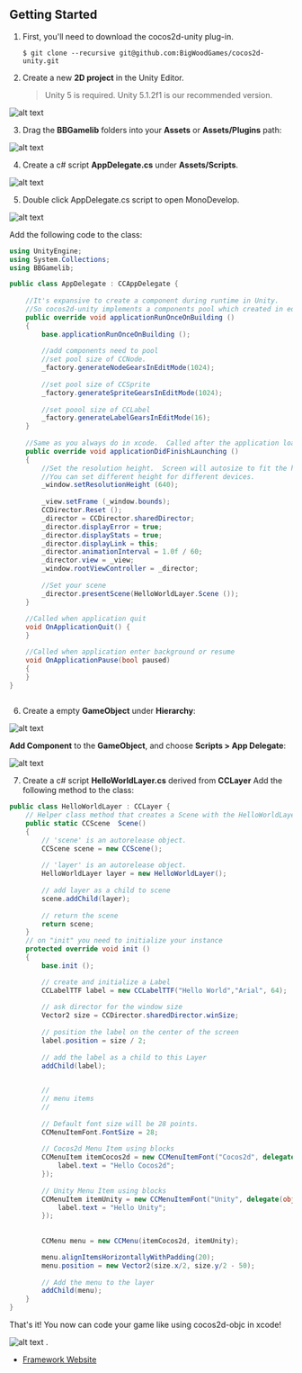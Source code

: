 ## Getting Started

1. First, you'll need to download the cocos2d-unity plug-in.
    ```
    $ git clone --recursive git@github.com:BigWoodGames/cocos2d-unity.git
    ```


2. Create a new **2D project** in the Unity Editor.

    >Unity 5 is required. Unity 5.1.2f1 is our recommended version.

  ![alt text](http://www.bigwoodgames.com/web/images/dev/step2.jpg "New Project")

3. Drag the **BBGamelib** folders into your **Assets** or **Assets/Plugins** path:

  ![alt text](http://www.bigwoodgames.com/web/images/dev/step3.jpg "Add plugin")

4. Create a c# script **AppDelegate.cs** under **Assets/Scripts**.

  ![alt text](http://www.bigwoodgames.com/web/images/dev/step4.jpg "Add plugin")

5. Double click AppDelegate.cs script to open MonoDevelop.

  ![alt text](http://www.bigwoodgames.com/web/images/dev/step5.jpg "AppDelegate")
  
 Add the following code to the class:
 
``` cs
using UnityEngine;
using System.Collections;
using BBGamelib;

public class AppDelegate : CCAppDelegate {
	
    //It's expansive to create a component during runtime in Unity.  
    //So cocos2d-unity implements a components pool which created in editor mode. 
    public override void applicationRunOnceOnBuilding ()
    {
        base.applicationRunOnceOnBuilding ();
        
        //add components need to pool
        //set pool size of CCNode.
        _factory.generateNodeGearsInEditMode(1024);
        
        //set pool size of CCSprite
        _factory.generateSpriteGearsInEditMode(1024);
        
        //set poool size of CCLabel
        _factory.generateLabelGearsInEditMode(16);
    }
    
    //Same as you always do in xcode.  Called after the application loaded.
    public override void applicationDidFinishLaunching ()
    {
        //Set the resolution height.  Screen will autosize to fit the height. 
        //You can set different height for different devices.
        _window.setResolutionHeight (640);
        
        _view.setFrame (_window.bounds);
        CCDirector.Reset ();
        _director = CCDirector.sharedDirector;
        _director.displayError = true;
        _director.displayStats = true;
        _director.displayLink = this;
        _director.animationInterval = 1.0f / 60;
        _director.view = _view;
        _window.rootViewController = _director;
        
        //Set your scene
        _director.presentScene(HelloWorldLayer.Scene ());
    }
     
    //Called when application quit
    void OnApplicationQuit() {
    }

    //Called when application enter background or resume
    void OnApplicationPause(bool paused)
    {
    }
}
			
```

6. Create a empty **GameObject** under **Hierarchy**:

  ![alt text](http://www.bigwoodgames.com/web/images/dev/step6-1.jpg "GameObject")
  
  **Add Component** to the **GameObject**, and choose **Scripts > App Delegate**:
  
  ![alt text](http://www.bigwoodgames.com/web/images/dev/step6-2.jpg "GameObject")
 
7. Create a c# script **HelloWorldLayer.cs** derived from **CCLayer** Add the following method to the class:

``` cs           
public class HelloWorldLayer : CCLayer {
    // Helper class method that creates a Scene with the HelloWorldLayer as the only child.
    public static CCScene  Scene()
    {
        // 'scene' is an autorelease object.
        CCScene scene = new CCScene();
        
        // 'layer' is an autorelease object.
        HelloWorldLayer layer = new HelloWorldLayer();
        
        // add layer as a child to scene
        scene.addChild(layer);
        
        // return the scene
        return scene;
    }
    // on "init" you need to initialize your instance
    protected override void init ()
    {
        base.init ();

        // create and initialize a Label
        CCLabelTTF label = new CCLabelTTF("Hello World","Arial", 64);
        
        // ask director for the window size 
        Vector2 size = CCDirector.sharedDirector.winSize;
        
        // position the label on the center of the screen
        label.position = size / 2;
        
        // add the label as a child to this Layer
        addChild(label);

        
        //
        // menu items
        //
        
        // Default font size will be 28 points.
        CCMenuItemFont.FontSize = 28;
        
        // Cocos2d Menu Item using blocks
        CCMenuItem itemCocos2d = new CCMenuItemFont("Cocos2d", delegate(object sender) {
            label.text = "Hello Cocos2d";                               
        });
        
        // Unity Menu Item using blocks
        CCMenuItem itemUnity = new CCMenuItemFont("Unity", delegate(object sender) {
            label.text = "Hello Unity";                               
        });
        
        
        CCMenu menu = new CCMenu(itemCocos2d, itemUnity);

        menu.alignItemsHorizontallyWithPadding(20);
        menu.position = new Vector2(size.x/2, size.y/2 - 50);
        
        // Add the menu to the layer
        addChild(menu);
    }
}
```

That's it! You now can code your game like using cocos2d-objc in xcode!

  ![alt text](http://www.bigwoodgames.com/web/images/dev/step8.jpg "GameObject")
.

+ [Framework Website](http://www.bigwoodgames.com/preview/developer.php)

